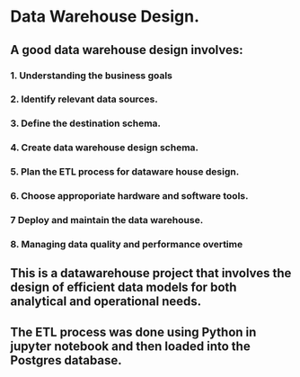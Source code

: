 # Data Warehouse Design. 
## A good data warehouse design involves:
### 1. Understanding the business goals
### 2. Identify relevant data sources.
### 3. Define the destination schema.
### 4. Create data warehouse design schema.
### 5. Plan the ETL process for dataware house design.
### 6. Choose approporiate hardware and software tools.
### 7 Deploy and maintain the data warehouse.
### 8. Managing data quality and performance overtime

## This is a datawarehouse project that involves the design of efficient data models for both analytical and operational needs.
## The ETL process was done using Python in jupyter notebook and then loaded into the Postgres database. 
